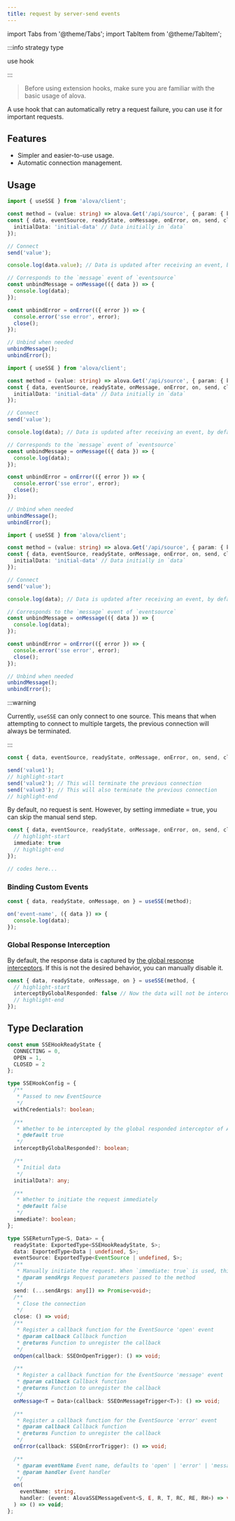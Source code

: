 ```yaml
---
title: request by server-send events
---
```


import Tabs from '@theme/Tabs';
import TabItem from '@theme/TabItem';

:::info strategy type

use hook

:::

> Before using extension hooks, make sure you are familiar with the basic usage of alova.

A use hook that can automatically retry a request failure, you can use it for important requests.

## Features

- Simpler and easier-to-use usage.
- Automatic connection management.

## Usage

<Tabs groupId="framework">
<TabItem value="1" label="vue composition">

```typescript
import { useSSE } from 'alova/client';

const method = (value: string) => alova.Get('/api/source', { param: { key: value } });
const { data, eventSource, readyState, onMessage, onError, on, send, close } = useSSE(method, {
  initialData: 'initial-data' // Data initially in `data`
});

// Connect
send('value');

console.log(data.value); // Data is updated after receiving an event, by default it is `initialData`

// Corresponds to the `message` event of `eventsource`
const unbindMessage = onMessage(({ data }) => {
  console.log(data);
});

const unbindError = onError(({ error }) => {
  console.error('sse error', error);
  close();
});

// Unbind when needed
unbindMessage();
unbindError();
```

</TabItem>
<TabItem value="2" label="react">

```typescript
import { useSSE } from 'alova/client';

const method = (value: string) => alova.Get('/api/source', { param: { key: value } });
const { data, eventSource, readyState, onMessage, onError, on, send, close } = useSSE(method, {
  initialData: 'initial-data' // Data initially in `data`
});

// Connect
send('value');

console.log(data); // Data is updated after receiving an event, by default it is `initialData`

// Corresponds to the `message` event of `eventsource`
const unbindMessage = onMessage(({ data }) => {
  console.log(data);
});

const unbindError = onError(({ error }) => {
  console.error('sse error', error);
  close();
});

// Unbind when needed
unbindMessage();
unbindError();
```

</TabItem>
<TabItem value="3" label="svelte">

```typescript
import { useSSE } from 'alova/client';

const method = (value: string) => alova.Get('/api/source', { param: { key: value } });
const { data, eventSource, readyState, onMessage, onError, on, send, close } = useSSE(method, {
  initialData: 'initial-data' // Data initially in `data`
});

// Connect
send('value');

console.log(data); // Data is updated after receiving an event, by default it is `initialData`

// Corresponds to the `message` event of `eventsource`
const unbindMessage = onMessage(({ data }) => {
  console.log(data);
});

const unbindError = onError(({ error }) => {
  console.error('sse error', error);
  close();
});

// Unbind when needed
unbindMessage();
unbindError();
```

</TabItem>
</Tabs>

:::warning

Currently, `useSSE` can only connect to one source. This means that when attempting to connect to multiple targets, the previous connection will always be terminated.

:::

```typescript
const { data, eventSource, readyState, onMessage, onError, on, send, close } = useSSE(method);

send('value1');
// highlight-start
send('value2'); // This will terminate the previous connection
send('value3'); // This will also terminate the previous connection
// highlight-end
```

By default, no request is sent. However, by setting immediate = true, you can skip the manual send step.

```typescript
const { data, eventSource, readyState, onMessage, onError, on, send, close } = useSSE(method, {
  // highlight-start
  immediate: true
  // highlight-end
});

// codes here...
```

### Binding Custom Events

```typescript
const { data, readyState, onMessage, on } = useSSE(method);

on('event-name', ({ data }) => {
  console.log(data);
});
```

### Global Response Interception

By default, the response data is captured by [the global response interceptors](/next/tutorial/getting-started/basic/global-interceptor). If this is not the desired behavior, you can manually disable it.

```typescript
const { data, readyState, onMessage, on } = useSSE(method, {
  // highlight-start
  interceptByGlobalResponded: false // Now the data will not be intercepted by the response interceptor
  // highlight-end
});
```

## Type Declaration

```typescript
const enum SSEHookReadyState {
  CONNECTING = 0,
  OPEN = 1,
  CLOSED = 2
};

type SSEHookConfig = {
  /**
   * Passed to new EventSource
   */
  withCredentials?: boolean;

  /**
   * Whether to be intercepted by the global responded interceptor of Alova instance
   * @default true
   */
  interceptByGlobalResponded?: boolean;

  /**
   * Initial data
   */
  initialData?: any;

  /**
   * Whether to initiate the request immediately
   * @default false
   */
  immediate?: boolean;
};

type SSEReturnType<S, Data> = {
  readyState: ExportedType<SSEHookReadyState, S>;
  data: ExportedType<Data | undefined, S>;
  eventSource: ExportedType<EventSource | undefined, S>;
  /**
   * Manually initiate the request. When `immediate: true` is used, this method is triggered automatically.
   * @param sendArgs Request parameters passed to the method
   */
  send: (...sendArgs: any[]) => Promise<void>;
  /**
   * Close the connection
   */
  close: () => void;
  /**
   * Register a callback function for the EventSource 'open' event
   * @param callback Callback function
   * @returns Function to unregister the callback
   */
  onOpen(callback: SSEOnOpenTrigger): () => void;

  /**
   * Register a callback function for the EventSource 'message' event
   * @param callback Callback function
   * @returns Function to unregister the callback
   */
  onMessage<T = Data>(callback: SSEOnMessageTrigger<T>): () => void;

  /**
   * Register a callback function for the EventSource 'error' event
   * @param callback Callback function
   * @returns Function to unregister the callback
   */
  onError(callback: SSEOnErrorTrigger): () => void;

  /**
   * @param eventName Event name, defaults to 'open' | 'error' | 'message'
   * @param handler Event handler
   */
  on(
    eventName: string,
    handler: (event: AlovaSSEMessageEvent<S, E, R, T, RC, RE, RH>) => void
  ) => () => void;
};
```
